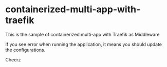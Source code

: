 # containerized-multi-app-with-traefik

This is the sample of containerized multi-app with Traefik as Middleware

If you see error when running the application, it means you should update the configurations.

Cheerz
